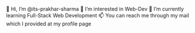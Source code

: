  👋 Hi, I’m @its-prakhar-sharma
 👀 I’m interested in Web-Dev
 🌱 I’m currently learning Full-Stack Web Development
 📫 You can reach me through my mail which I provided at my profile page


